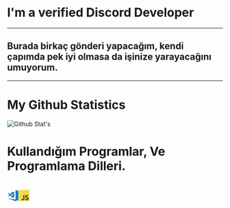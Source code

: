 # I'm a verified **Discord Developer**
-------------------
## Burada birkaç gönderi yapacağım, kendi çapımda pek iyi olmasa da işinize yarayacağını umuyorum.
-------------------
# My Github Statistics
![Github Stat's](https://github-readme-stats.vercel.app/api?username=aroxxxx&show_icons=true&hide_title=true&theme=blueberry&text_color=00FFFF&bg_color=1e2124)

# Kullandığım Programlar, Ve Programlama Dilleri.

# <img align="left" alt="Visual Studio Code" width="26px" src="https://raw.githubusercontent.com/github/explore/80688e429a7d4ef2fca1e82350fe8e3517d3494d/topics/visual-studio-code/visual-studio-code.png" />

# <img align="left" alt="JavaScript" width="26px" src="https://raw.githubusercontent.com/github/explore/80688e429a7d4ef2fca1e82350fe8e3517d3494d/topics/javascript/javascript.png" />

